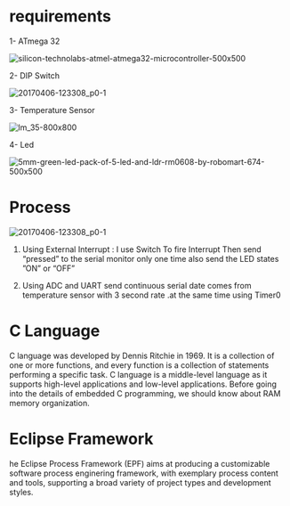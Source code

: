 
# requirements
 
 1- ATmega 32
 
![silicon-technolabs-atmel-atmega32-microcontroller-500x500](https://user-images.githubusercontent.com/33217386/42113444-91bf5c60-7beb-11e8-8fcd-d64a8225eb1c.png)

2- DIP Switch

![20170406-123308_p0-1](https://user-images.githubusercontent.com/33217386/42113509-c7896142-7beb-11e8-962a-fce1787ef27e.jpg)

3- Temperature Sensor

![lm_35-800x800](https://user-images.githubusercontent.com/33217386/42113563-f233ce00-7beb-11e8-9033-50cbadeb6b49.jpg)

4- Led

![5mm-green-led-pack-of-5-led-and-ldr-rm0608-by-robomart-674-500x500](https://user-images.githubusercontent.com/33217386/42114815-c4d2d2a8-7bf0-11e8-9db6-312032d47390.jpg)


 # Process 
 

![20170406-123308_p0-1](https://user-images.githubusercontent.com/33217386/42114633-0226815a-7bf0-11e8-859e-84ada07b15c3.jpg)

1) Using External Interrupt : I use Switch To fire Interrupt Then send “pressed” to the serial monitor only one time also send        the LED states ”ON” or “OFF”

2) Using ADC and UART send continuous serial date comes from temperature sensor with 3 second rate .at the same time using Timer0 


# C Language

C language was developed by Dennis Ritchie in 1969. It is a collection of one or more functions, and every function is a collection of statements performing a specific task.
C language is a middle-level language as it supports high-level applications and low-level applications. Before going into the details of embedded C programming, we should know about RAM memory organization.

# Eclipse Framework

he Eclipse Process Framework (EPF) aims at producing a customizable software process enginering framework, with exemplary process content and tools, supporting a broad variety of project types and development styles.























   
